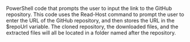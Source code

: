 PowerShell code that prompts the user to input the link to the GitHub repository.
This code uses the Read-Host command to prompt the user to enter the URL of the GitHub repository, and then stores the URL in the $repoUrl variable.
The cloned repository, the downloaded files, and the extracted files will all be located in a folder named after the repository.
